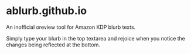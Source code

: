 ablurb.github.io
================

An inofficial oreview tool for Amazon KDP blurb texts.

Simply type your blurb in the top textarea and rejoice when you notice the changes being reflected at the bottom.

